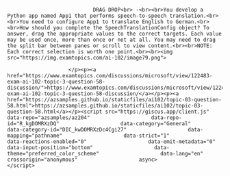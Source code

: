 <p class="card-text">
							
								DRAG DROP<br> -<br><br>You develop a Python app named App1 that performs speech-to-speech translation.<br><br>You need to configure App1 to translate English to German.<br><br>How should you complete the SpeechTranslationConfig object? To answer, drag the appropriate values to the correct targets. Each value may be used once, more than once or not at all. You may need to drag the split bar between panes or scroll to view content.<br><br>NOTE: Each correct selection is worth one point.<br><br><img src="https://img.examtopics.com/ai-102/image79.png">
							
						</p><p><a href="https://www.examtopics.com/discussions/microsoft/view/122483-exam-ai-102-topic-3-question-58-discussion/">https://www.examtopics.com/discussions/microsoft/view/122483-exam-ai-102-topic-3-question-58-discussion/</a></p><p><a href="https://azsamples.github.io/staticfiles/ai102/topic-03-question-58.html">https://azsamples.github.io/staticfiles/ai102/topic-03-question-58.html</a></p><script src="https://giscus.app/client.js"                    data-repo="azsamples/az204"                    data-repo-id="R_kgDOMRXzDQ"                    data-category="General"                    data-category-id="DIC_kwDOMRXzDc4Cgi27"                    data-mapping="pathname"                    data-strict="1"                    data-reactions-enabled="0"                    data-emit-metadata="0"                    data-input-position="bottom"                    data-theme="preferred_color_scheme"                    data-lang="en"                    crossorigin="anonymous"                    async>                    </script>